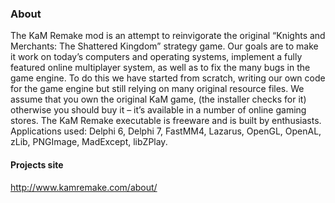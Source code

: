 ### About

The KaM Remake mod is an attempt to reinvigorate the original “Knights and Merchants: The Shattered Kingdom” strategy game. Our goals are to make it work on today’s computers and operating systems, implement a fully featured online multiplayer system, as well as to fix the many bugs in the game engine. To do this we have started from scratch, writing our own code for the game engine but still relying on many original resource files. We assume that you own the original KaM game, (the installer checks for it) otherwise you should buy it – it’s available in a number of online gaming stores.
The KaM Remake executable is freeware and is built by enthusiasts. Applications used: Delphi 6, Delphi 7, FastMM4, Lazarus, OpenGL, OpenAL, zLib, PNGImage, MadExcept, libZPlay.

#### Projects site

<http://www.kamremake.com/about/>
